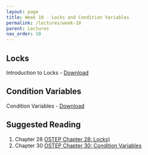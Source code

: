 ```yaml
---
layout: page
title: Week 10 - Locks and Condition Variables
permalink: /lectures/week-10
parent: Lectures
nav_order: 10
---
```


## Locks
Introduction to Locks - [Download](https://karthikv1392.github.io/cs3301_osn/slides/OSN_L15_Locks.pdf)

## Condition Variables
Condition Variables - [Download](https://karthikv1392.github.io/cs3301_osn/slides/OSN_L16_Condition_Variables.pdf)


## Suggested Reading 
1. Chapter 28 [OSTEP Chapter 28: Locks)](https://pages.cs.wisc.edu/~remzi/OSTEP/threads-locks.pdf)
2. Chapter 30 [OSTEP Chapter 30: Condition Variables](https://pages.cs.wisc.edu/~remzi/OSTEP/threads-cv.pdf)